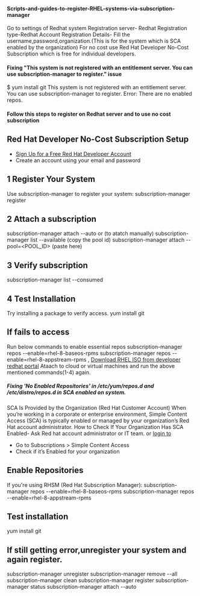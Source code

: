 #### Scripts-and-guides-to-register-RHEL-systems-via-subscription-manager
Go to settings of Redhat system
Registration server- Redhat
Registration type-Redhat Account
Registration Details-
Fill the username,password,organization.(This is for the system which is SCA enabled by the organization)
For no cost use Red Hat Developer No-Cost Subscription which is free for individual developers.

#### Fixing "This system is not registered with an entitlement server. You can use subscription-manager to register." issue
$ yum install git
This system is not registered with an entitlement server. You can use subscription-manager to register.
Error: There are no enabled repos.
#### Follow this steps to register on Redhat server and to use no cost subscription
## Red Hat Developer No-Cost Subscription Setup
- [Sign Up for a Free Red Hat Developer Account](https://sso.redhat.com/auth/realms/redhat-external/protocol/openid-connect/registrations?client_id=rhd-web&redirect_uri=https%3A%2F%2Fdevelopers.redhat.com&state=33005da4-0288-48f1-afe7-1c45a4a8e772&response_mode=fragment&response_type=code&scope=openid%20api.dxp_portals.developers&nonce=06cb6193-59f1-4f42-8c45-edcedee2d4bb&code_challenge=qD5uxGFZnYhvTEwiwGXIaAih4Tcpmwk6neOpw57kerM&code_challenge_method=S256)
- Create an account using your email and password
## 1 Register Your System
Use subscription-manager to register your system:
subscription-manager register
## 2 Attach a subscription
subscription-manager attach --auto
or (to atatch manually)
subscription-manager list --available (copy the pool id)
subscription-manager attach --pool=<POOL_ID> (paste here)
## 3 Verify subscription
subscription-manager list --consumed
## 4 Test Installation
Try installing a package to verify access.
yum install git
## If fails to access
Run below commands to enable essential repos
subscription-manager repos --enable=rhel-8-baseos-rpms
subscription-manager repos --enable=rhel-8-appstream-rpms
,
[Download RHEL ISO from developer redhat portal](https://developers.redhat.com/)
Ataach to cloud or virtual machines and run the above mentioned commands(1-4) again.


##### Fixing 'No Enabled Repositories' in /etc/yum/repos.d and /etc/distro/repos.d in SCA enabled on system.

SCA Is Provided by the Organization (Red Hat Customer Account)
When you’re working in a corporate or enterprise environment, Simple Content Access (SCA) is typically enabled or managed by your organization’s Red Hat account administrator.
How to Check If Your Organization Has SCA Enabled-
Ask Red hat account administrator or IT team.
or
[login to](https://access.redhat.com/)
- Go to Subscriptions > Simple Content Access
- Check if it’s Enabled for your organization
##  Enable Repositories
If you're using RHSM (Red Hat Subscription Manager):
subscription-manager repos --enable=rhel-8-baseos-rpms
subscription-manager repos --enable=rhel-8-appstream-rpms
## Test installation
yum install git
## If still getting error,unregister your system and again register.
subscription-manager unregister
subscription-manager remove --all
subscription-manager clean
subscription-manager register
subscription-manager status
subscription-manager attach --auto










